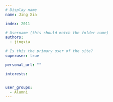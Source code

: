 ```yaml
---
# Display name
name: Jing Xia

index: 2011

# Username (this should match the folder name)
authors:
  - jingxia

# Is this the primary user of the site?
superuser: true

personal_url: ""

interests:


user_groups:
  - Alumni
---
```

